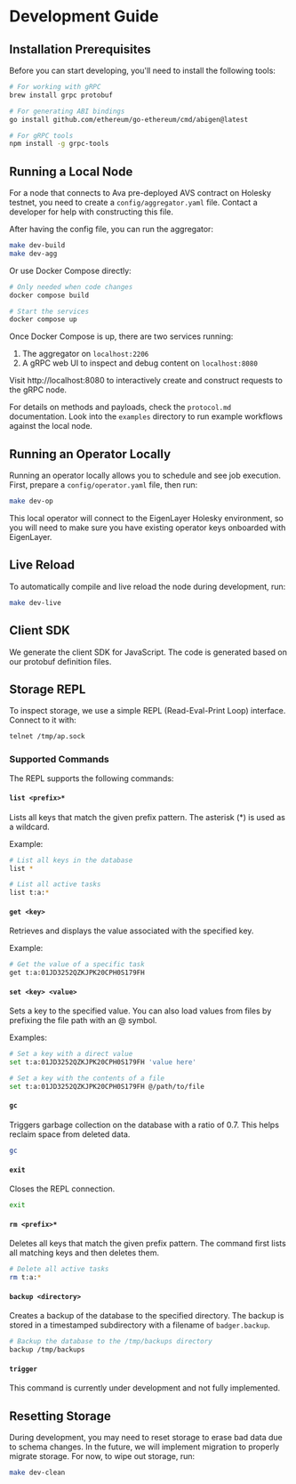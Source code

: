 # Development Guide

## Installation Prerequisites

Before you can start developing, you'll need to install the following tools:

```bash
# For working with gRPC
brew install grpc protobuf

# For generating ABI bindings
go install github.com/ethereum/go-ethereum/cmd/abigen@latest

# For gRPC tools
npm install -g grpc-tools
```

## Running a Local Node

For a node that connects to Ava pre-deployed AVS contract on Holesky testnet, you need to create a `config/aggregator.yaml` file. Contact a developer for help with constructing this file.

After having the config file, you can run the aggregator:

```bash
make dev-build
make dev-agg
```

Or use Docker Compose directly:

```bash
# Only needed when code changes
docker compose build

# Start the services
docker compose up
```

Once Docker Compose is up, there are two services running:

1. The aggregator on `localhost:2206`
2. A gRPC web UI to inspect and debug content on `localhost:8080`

Visit http://localhost:8080 to interactively create and construct requests to the gRPC node.

For details on methods and payloads, check the `protocol.md` documentation. Look into the `examples` directory to run example workflows against the local node.

## Running an Operator Locally

Running an operator locally allows you to schedule and see job execution. First, prepare a `config/operator.yaml` file, then run:

```bash
make dev-op
```

This local operator will connect to the EigenLayer Holesky environment, so you will need to make sure you have existing operator keys onboarded with EigenLayer.

## Live Reload

To automatically compile and live reload the node during development, run:

```bash
make dev-live
```

## Client SDK

We generate the client SDK for JavaScript. The code is generated based on our protobuf definition files.

## Storage REPL

To inspect storage, we use a simple REPL (Read-Eval-Print Loop) interface. Connect to it with:

```bash
telnet /tmp/ap.sock
```

### Supported Commands

The REPL supports the following commands:

#### `list <prefix>*`
Lists all keys that match the given prefix pattern. The asterisk (*) is used as a wildcard.

Example:
```bash
# List all keys in the database
list *

# List all active tasks
list t:a:*
```

#### `get <key>`
Retrieves and displays the value associated with the specified key.

Example:
```bash
# Get the value of a specific task
get t:a:01JD3252QZKJPK20CPH0S179FH
```

#### `set <key> <value>`
Sets a key to the specified value. You can also load values from files by prefixing the file path with an @ symbol.

Examples:
```bash
# Set a key with a direct value
set t:a:01JD3252QZKJPK20CPH0S179FH 'value here'

# Set a key with the contents of a file
set t:a:01JD3252QZKJPK20CPH0S179FH @/path/to/file
```

#### `gc`
Triggers garbage collection on the database with a ratio of 0.7. This helps reclaim space from deleted data.

```bash
gc
```

#### `exit`
Closes the REPL connection.

```bash
exit
```

#### `rm <prefix>*`
Deletes all keys that match the given prefix pattern. The command first lists all matching keys and then deletes them.

```bash
# Delete all active tasks
rm t:a:*
```

#### `backup <directory>`
Creates a backup of the database to the specified directory. The backup is stored in a timestamped subdirectory with a filename of `badger.backup`.

```bash
# Backup the database to the /tmp/backups directory
backup /tmp/backups
```

#### `trigger`
This command is currently under development and not fully implemented.

## Resetting Storage

During development, you may need to reset storage to erase bad data due to schema changes. In the future, we will implement migration to properly migrate storage. For now, to wipe out storage, run:

```bash
make dev-clean
```
